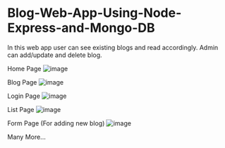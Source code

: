 # Blog-Web-App-Using-Node-Express-and-Mongo-DB
In this web app user can see existing blogs and read accordingly. Admin can add/update and delete blog. 

Home Page 
![image](https://user-images.githubusercontent.com/32321048/166320166-dbf7ab4f-fc0f-4437-aae2-92433f9cad36.png)

Blog Page
![image](https://user-images.githubusercontent.com/32321048/166320055-50804f6e-e008-4780-a228-c311dc9847ad.png)

Login Page
![image](https://user-images.githubusercontent.com/32321048/166320418-22d1fd37-e49f-47f0-a6f6-5678dac8d996.png)

List Page
![image](https://user-images.githubusercontent.com/32321048/166320476-0af4c507-b4a4-4acf-bf94-f2023fb710ed.png)

Form Page (For adding new blog)
![image](https://user-images.githubusercontent.com/32321048/166320731-e5132feb-850b-4486-a2d5-a06d932e7bea.png)

Many More...

